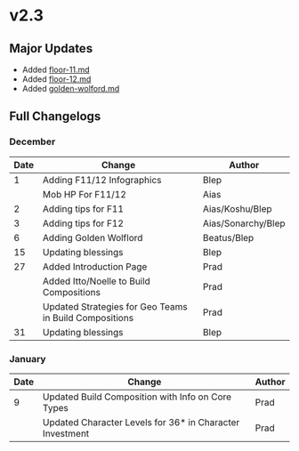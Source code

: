 # v2.3

## Major Updates

* Added [floor-11.md](../../floors/spire/floor-11.md "mention")
* Added [floor-12.md](../../floors/spire/floor-12.md "mention")
* Added [golden-wolford.md](../../monsters/elites/golden-wolford.md "mention")

## Full Changelogs

### December

| Date | Change                                                 | Author             |
| ---- | ------------------------------------------------------ | ------------------ |
| 1    | Adding F11/12 Infographics                             | Blep               |
|      | Mob HP For F11/12                                      | Aias               |
| 2    | Adding tips for F11                                    | Aias/Koshu/Blep    |
| 3    | Adding tips for F12                                    | Aias/Sonarchy/Blep |
| 6    | Adding Golden Wolflord                                 | Beatus/Blep        |
| 15   | Updating blessings                                     | Blep               |
| 27   | Added Introduction Page                                | Prad               |
|      | Added Itto/Noelle to Build Compositions                | Prad               |
|      | Updated Strategies for Geo Teams in Build Compositions | Prad               |
| 31   | Updating blessings                                     | Blep               |

### January

| Date | Change                                                    | Author |
| ---- | --------------------------------------------------------- | ------ |
| 9    | Updated Build Composition with Info on Core Types         | Prad   |
|      | Updated Character Levels for 36\* in Character Investment | Prad   |

###
